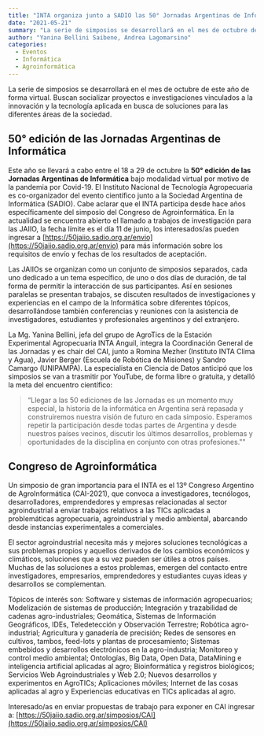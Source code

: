 ```yaml
---
title: "INTA organiza junto a SADIO las 50° Jornadas Argentinas de Informática"
date: "2021-05-21"
summary: "La serie de simposios se desarrollará en el mes de octubre de este año de forma virtual. Buscan socializar proyectos e investigaciones vinculados a la innovación y la tecnología aplicada en busca de soluciones para las diferentes áreas de la sociedad."
author: "Yanina Bellini Saibene, Andrea Lagomarsino"
categories: 
  - Eventos
  - Informática
  - Agroinformática
---
```


La serie de simposios se desarrollará en el mes de octubre de este año de forma virtual. Buscan socializar proyectos e investigaciones vinculados a la innovación y la tecnología aplicada en busca de soluciones para las diferentes áreas de la sociedad.

## 50° edición de las Jornadas Argentinas de Informática

Este año se llevará a cabo entre el 18 a 29 de octubre la **50° edición de las Jornadas Argentinas de Informática** bajo modalidad virtual por motivo de la pandemia por Covid-19. El Instituto Nacional de Tecnología Agropecuaria es co-organizador del evento científico junto a la Sociedad Argentina de Informática (SADIO). Cabe aclarar que el INTA participa desde hace años específicamente del simposio del Congreso de Agroinformática. En la actualidad se encuentra abierto el llamado a trabajos de investigación para las JAIIO, la fecha límite es el día 11 de junio, los interesados/as pueden ingresar a [https://50jaiio.sadio.org.ar/envio](https://50jaiio.sadio.org.ar/envio) para más información sobre los requisitos de envío y fechas de los resultados de aceptación.

Las JAIIOs se organizan como un conjunto de simposios separados, cada uno dedicado a un tema específico, de uno o dos días de duración, de tal forma de permitir la interacción de sus participantes. Así en sesiones paralelas se presentan trabajos, se discuten resultados de investigaciones y experiencias en el campo de la Informática sobre diferentes tópicos, desarrollándose también conferencias y reuniones con la asistencia de investigadores, estudiantes y profesionales argentinos y del extranjero.

La Mg. Yanina Bellini, jefa del grupo de AgroTics de la Estación Experimental Agropecuaria INTA Anguil, integra la Coordinación General de las Jornadas y es chair del CAI, junto a Romina Mezher (Instituto INTA Clima y Agua), Javier Berger (Escuela de Robótica de Misiones) y Sandro Camargo (UNIPAMPA). La especialista en Ciencia de Datos anticipó que los simposios se van a trasmitir por YouTube, de forma libre o gratuita, y detalló la meta del encuentro científico: 

> “Llegar a las 50 ediciones de las Jornadas es un momento muy especial, la historia de la informática en Argentina será repasada y construiremos nuestra visión de futuro en cada simposio.  Esperamos repetir la participación desde todas partes de Argentina y desde nuestros países vecinos, discutir los últimos desarrollos, problemas y oportunidades de la disciplina en conjunto con otras profesiones.""

## Congreso de Agroinformática

Un simposio de gran importancia para el INTA es el 13º Congreso Argentino de AgroInformática (CAI-2021), que convoca a investigadores, tecnólogos, desarrolladores, emprendedores y empresas relacionadas al sector agroindustrial a enviar trabajos relativos a las TICs aplicadas a problemáticas agropecuaria, agroindustrial y medio ambiental, abarcando desde instancias experimentales a comerciales.

El sector agroindustrial necesita más y mejores soluciones tecnológicas a sus problemas propios y aquellos derivados de los cambios económicos y climáticos, soluciones que a su vez pueden ser útiles a otros países. Muchas de las soluciones a estos problemas, emergen del contacto entre investigadores, empresarios, emprendedores y estudiantes cuyas ideas y desarrollos se complementan.

Tópicos de interés son: Software y sistemas de información agropecuarios; Modelización de sistemas de producción; Integración y trazabilidad de cadenas agro-industriales; Geomática, Sistemas de Información Geográficos, IDEs, Teledetección y Observación Terrestre; Robótica agro-industrial; Agricultura y ganadería de precisión; Redes de sensores en cultivos, tambos, feed-lots y plantas de procesamiento; Sistemas embebidos y desarrollos electrónicos en la agro-industria; Monitoreo y control medio ambiental; Ontologías, Big Data, Open Data, DataMining e inteligencia artificial aplicadas al agro; Bioinformática y registros biológicos; Servicios Web Agroindustriales y Web 2.0; Nuevos desarrollos y experimentos en AgroTICs; Aplicaciones móviles; Internet de las cosas aplicadas al agro y Experiencias educativas en TICs aplicadas al agro.

Interesado/as en enviar propuestas de trabajo para exponer en CAI ingresar a: [https://50jaiio.sadio.org.ar/simposios/CAI](https://50jaiio.sadio.org.ar/simposios/CAI)

